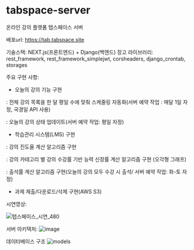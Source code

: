 # tabspace-server
온라인 강의 플랫폼 탭스페이스 서버

배포url: https://tab.tabspace.site

기술스택: NEXT.js(프론트엔드) + Django(백엔드)
장고 라이브러리: rest_framework, rest_framework_simplejwt, corsheaders, django_crontab, storages

주요 구현 사항:
- 오늘의 강의 기능 구현

: 전체 강의 목록을 한 달 평일 수에 맞춰 스케줄링 자동화(서버 예약 작업 : 매달 1일 자정, 국경일 API 사용)

: 오늘의 강의 상태 업데이트(서버 예약 작업: 평일 자정)

- 학습관리 시스템(LMS) 구현

: 강의 진도율 계산 알고리즘 구현 

: 강의 카테고리 별 강의 수강률 기반 능력 신장률 계산 알고리즘 구현 (오각형 그래프)

: 출석률 계산 알고리즘 구현(오늘의 강의 모두 수강 시 출석/ 서버 예약 작업: 화-토 자정)

- 과제 제출/다운로드/삭제 구현(AWS S3)

시연영상:

![탭스페이스_시연_480](https://user-images.githubusercontent.com/120891914/235434452-51be8770-97ef-418a-ae2e-014d72fb5c14.gif)

서버 아키텍처:
![image](https://user-images.githubusercontent.com/120891914/235428839-6124c0d5-0b51-449e-be0f-d2490ba98096.png)

데이터베이스 구조
![models](https://user-images.githubusercontent.com/120891914/235426965-0f6fc32d-8c17-48b9-8844-c4194645c6b3.png)

